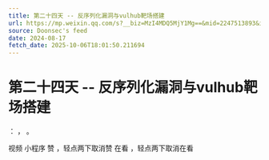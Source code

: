 ```yaml
---
title: 第二十四天 -- 反序列化漏洞与vulhub靶场搭建
url: https://mp.weixin.qq.com/s?__biz=MzI4MDQ5MjY1Mg==&mid=2247513893&idx=1&sn=1a01f1df6ecce283157f8f7096c8e950
source: Doonsec's feed
date: 2024-08-17
fetch_date: 2025-10-06T18:01:50.211694
---
```


# 第二十四天 -- 反序列化漏洞与vulhub靶场搭建

：
，
。

视频
小程序
赞
，轻点两下取消赞
在看
，轻点两下取消在看